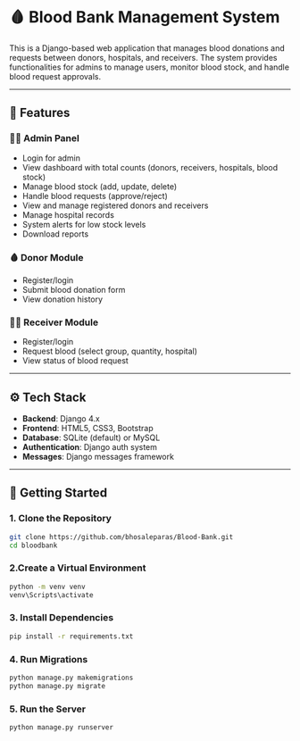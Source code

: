 # 🩸 Blood Bank Management System

This is a Django-based web application that manages blood donations and requests between donors, hospitals, and receivers. The system provides functionalities for admins to manage users, monitor blood stock, and handle blood request approvals.

---

## 🔧 Features

### 👨‍⚕️ Admin Panel
- Login for admin
- View dashboard with total counts (donors, receivers, hospitals, blood stock)
- Manage blood stock (add, update, delete)
- Handle blood requests (approve/reject)
- View and manage registered donors and receivers
- Manage hospital records
- System alerts for low stock levels
- Download reports

### 🩸 Donor Module
- Register/login
- Submit blood donation form
- View donation history

### 🧍‍♀️ Receiver Module
- Register/login
- Request blood (select group, quantity, hospital)
- View status of blood request

---

## ⚙️ Tech Stack

- **Backend**: Django 4.x
- **Frontend**: HTML5, CSS3, Bootstrap
- **Database**: SQLite (default) or MySQL
- **Authentication**: Django auth system
- **Messages**: Django messages framework

---

## 🚀 Getting Started

### 1. Clone the Repository
```bash
git clone https://github.com/bhosaleparas/Blood-Bank.git
cd bloodbank

```
### 2.Create a Virtual Environment
```bash
python -m venv venv
venv\Scripts\activate

```
### 3. Install Dependencies
```bash
pip install -r requirements.txt

```
### 4. Run Migrations
```bash
python manage.py makemigrations
python manage.py migrate

```
### 5. Run the Server
```bash
python manage.py runserver



